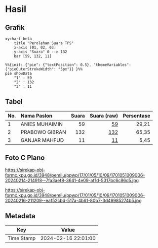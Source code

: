 # Hasil

## Grafik

```mermaid
xychart-beta
    title "Perolehan Suara TPS"
    x-axis [01, 02, 03]
    y-axis "Suara" 0 --> 132
    bar [59, 132, 11]
```

```mermaid
%%{init: {"pie": {"textPosition": 0.5}, "themeVariables": {"pieOuterStrokeWidth": "5px"}} }%%
pie showData
    "1" : 59
    "2" : 132
    "3" : 11
```

## Tabel

| No. | Nama Paslon    | Suara | Suara (raw) | Persentase |
|:--- |:-------------- | -----:| -----------:| ----------:|
| 1   | ANIES MUHAIMIN | 59    | [59][p-1]   | 29,21      |
| 2   | PRABOWO GIBRAN | 132   | [132][p-2]  | 65,35      |
| 3   | GANJAR MAHFUD  | 11    | [11][p-3]   | 5,45       |


[p-1]: https://github.com/gigit-pemilu/pemilu-2024-17-bengkulu/blob/main/pilpres/hitung-suara/sub/17-bengkulu/sub/01-bengkulu-selatan/sub/05-kota-manna/sub/1009-gunung-ayu/sub/006-tps/sub/paslon-1.txt
[p-2]: https://github.com/gigit-pemilu/pemilu-2024-17-bengkulu/blob/main/pilpres/hitung-suara/sub/17-bengkulu/sub/01-bengkulu-selatan/sub/05-kota-manna/sub/1009-gunung-ayu/sub/006-tps/sub/paslon-2.txt
[p-3]: https://github.com/gigit-pemilu/pemilu-2024-17-bengkulu/blob/main/pilpres/hitung-suara/sub/17-bengkulu/sub/01-bengkulu-selatan/sub/05-kota-manna/sub/1009-gunung-ayu/sub/006-tps/sub/paslon-3.txt

## Foto C Plano

https://sirekap-obj-formc.kpu.go.id/3948/pemilu/ppwp/17/01/05/10/09/1701051009006-20240214-214918--7fa3aef8-3641-4e09-af1d-5317bc6c86d5.jpg

https://sirekap-obj-formc.kpu.go.id/3948/pemilu/ppwp/17/01/05/10/09/1701051009006-20240216-211209--eaf52cbd-517a-4b61-80b7-3d49985274b5.jpg


## Metadata

| Key        | Value               |
| ---------- | ------------------- |
| Time Stamp | 2024-02-16 22:01:00 |



